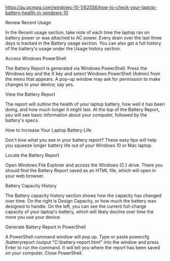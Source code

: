 https://au.pcmag.com/windows-10-1/62556/how-to-check-your-laptop-battery-health-in-windows-10 


Review Recent Usage 

In the Recent usage section, take note of each time the laptop ran on battery power or was attached to AC power. Every drain over the last three days is tracked in the Battery usage section. You can also get a full history of the battery's usage under the Usage history section.

 
Access Windows PowerShell 

The Battery Report is generated via Windows PowerShell. Press the Windows key and the X key and select Windows PowerShell (Admin) from the menu that appears. A pop-up window may ask for permission to make changes to your device; say yes.

 
View the Battery Report 

The report will outline the health of your laptop battery, how well it has been doing, and how much longer it might last. At the top of the Battery Report, you will see basic information about your computer, followed by the battery's specs.

 
How to Increase Your Laptop Battery Life 

Don't love what you see in your battery report? These easy tips will help you squeeze longer battery life out of your Windows 10 or Mac laptop.

 
Locate the Battery Report 

Open Windows File Explorer and access the Windows (C:) drive. There you should find the Battery Report saved as an HTML file, which will open in your web browser.

 
Battery Capacity History 

The Battery capacity history section shows how the capacity has changed over time. On the right is Design Capacity, or how much the battery was designed to handle. On the left, you can see the current full-charge capacity of your laptop's battery, which will likely decline over time the more you use your device.

 
Generate Battery Report in PowerShell 

A PowerShell command window will pop up. Type or paste powercfg /batteryreport /output "C:\battery-report.html" into the window and press Enter to run the command. It will tell you where the report has been saved on your computer. Close PowerShell.
